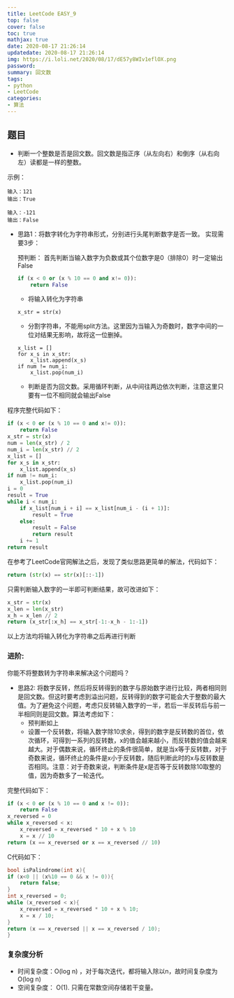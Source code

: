 ```yaml
---
title: LeetCode EASY_9
top: false
cover: false
toc: true
mathjax: true
date: 2020-08-17 21:26:14
updatedate: 2020-08-17 21:26:14
img: https://i.loli.net/2020/08/17/dE57y8WIv1eflOX.png
password:
summary: 回文数
tags: 
- python
- LeetCode
categories:
- 算法
---
```


## 题目

- 判断一个整数是否是回文数。回文数是指正序（从左向右）和倒序（从右向左）读都是一样的整数。

示例：

```
输入：121
输出：True
```

```
输入：-121
输出：False
```

- 思路1：将数字转化为字符串形式，分别进行头尾判断数字是否一致。
实现需要3步：
  
  预判断：
  首先判断当输入数字为负数或其个位数字是0（排除0）时一定输出False

  ```python
  if (x < 0 or (x % 10 == 0 and x!= 0)):
      return False
  ```
  - 将输入转化为字符串
  ```python3
  x_str = str(x)
  ```

  - 分割字符串，不能用split方法。这里因为当输入为奇数时，数字中间的一位对结果无影响，故将这一位删掉。
  ```python3
  x_list = []
  for x_s in x_str:
      x_list.append(x_s)
  if num != num_i:
      x_list.pop(num_i)
  ```

  - 判断是否为回文数。采用循环判断，从中间往两边依次判断，注意这里只要有一位不相同就会输出False

程序完整代码如下：
```python
if (x < 0 or (x % 10 == 0 and x!= 0)):
    return False    
x_str = str(x)
num = len(x_str) / 2 
num_i = len(x_str) // 2
x_list = []
for x_s in x_str:
    x_list.append(x_s)
if num != num_i:
    x_list.pop(num_i)
i = 0
result = True
while i < num_i:
    if x_list[num_i + i] == x_list[num_i - (i + 1)]:
        result = True
    else:
        result = False
        return result
    i += 1
return result
```

在参考了LeetCode官网解法之后，发现了类似思路更简单的解法，代码如下：

```python
return (str(x) == str(x)[::-1])
```
只需判断输入数字的一半即可判断结果，故可改进如下：
```python
x_str = str(x)
x_len = len(x_str)
x_h = x_len // 2
return (x_str[:x_h] == x_str[-1:-x_h - 1:-1])
```

以上方法均将输入转化为字符串之后再进行判断

### 进阶:
你能不将整数转为字符串来解决这个问题吗？

- 思路2: 将数字反转，然后将反转得到的数字与原始数字进行比较，两者相同则是回文数。但这时要考虑到溢出问题，反转得到的数字可能会大于整数的最大值。为了避免这个问题，考虑只反转输入数字的一半，若后一半反转后与前一半相同则是回文数。算法考虑如下：
  - 预判断如上
  - 设置一个反转数，将输入数字除10求余，得到的数字是反转数的首位，依次循环，可得到一系列的反转数，x的值会越来越小，而反转数的值会越来越大。对于偶数来说，循环终止的条件很简单，就是当x等于反转数，对于奇数来说，循环终止的条件是x小于反转数，随后判断此时的x与反转数是否相同。注意：对于奇数来说，判断条件是x是否等于反转数除10取整的值，因为奇数多了一轮迭代。

完整代码如下：

```python
if (x < 0 or (x % 10 == 0 and x != 0)):
    return False
x_reversed = 0
while x_reversed < x:
    x_reversed = x_reversed * 10 + x % 10
    x = x // 10
return (x == x_reversed or x == x_reversed // 10)
```
C代码如下：
```C
bool isPalindrome(int x){
if (x<0 || (x%10 == 0 && x != 0)){
    return false;
}
int x_reversed = 0;
while (x_reversed < x){
    x_reversed = x_reversed * 10 + x % 10; 
    x = x / 10;
}
return (x == x_reversed || x == x_reversed / 10);
}
```


### 复杂度分析
- 时间复杂度：O(log n) ，对于每次迭代，都将输入除以n，故时间复杂度为O(log n)
- 空间复杂度： O(1). 只需在常数空间存储若干变量。
